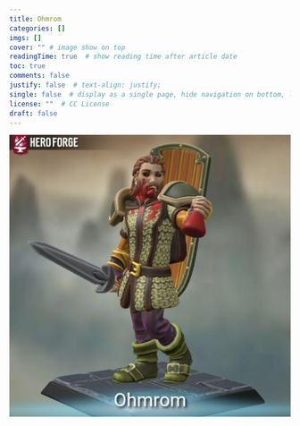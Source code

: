 ```yaml
---
title: Ohmrom
categories: []
imgs: []
cover: "" # image show on top
readingTime: true  # show reading time after article date
toc: true
comments: false
justify: false  # text-align: justify;
single: false  # display as a single page, hide navigation on bottom, like as about page.
license: ""  # CC License
draft: false
---
```


![ohmrom](./ohmrom.jpg#center)

<!--more-->